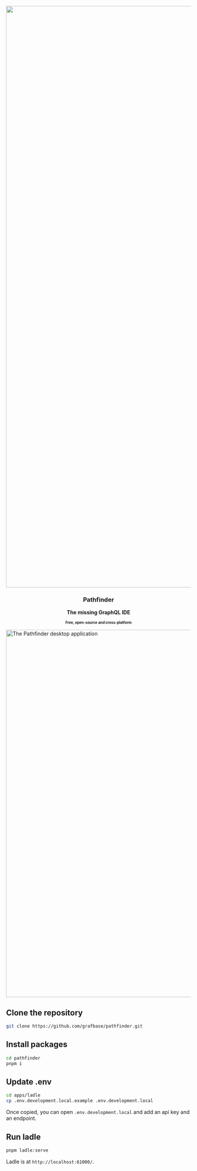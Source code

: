 <p align="center">
  <img width="1583"  alt="Pathfinder Logo" alt="Group 1890493-2" src="https://github.com/grafbase/pathfinder/assets/14347895/57a6c505-0624-475d-9f40-854ead751b6d">
    <h3 align="center">Pathfinder</h3>
    <p align="center"><b>The missing GraphQL IDE</b></p>
    <p align="center"><sub><sup><b>Free, open-source and cross-platform</b></sup></sub></p>
    <img width="1000" src="https://github.com/grafbase/pathfinder/assets/14347895/462f08ac-c8fd-42ab-9f4b-e1be4520c6af" alt="The Pathfinder desktop application" />
</p>

## Clone the repository

```bash
git clone https://github.com/grafbase/pathfinder.git
```

## Install packages

```bash
cd pathfinder
pnpm i
```

## Update .env

```bash
cd apps/ladle
cp .env.development.local.example .env.development.local
```

Once copied, you can open `.env.development.local` and add an api key and an endpoint.

## Run ladle

```bash
pnpm ladle:serve
```

Ladle is at `http://localhost:61000/`.
